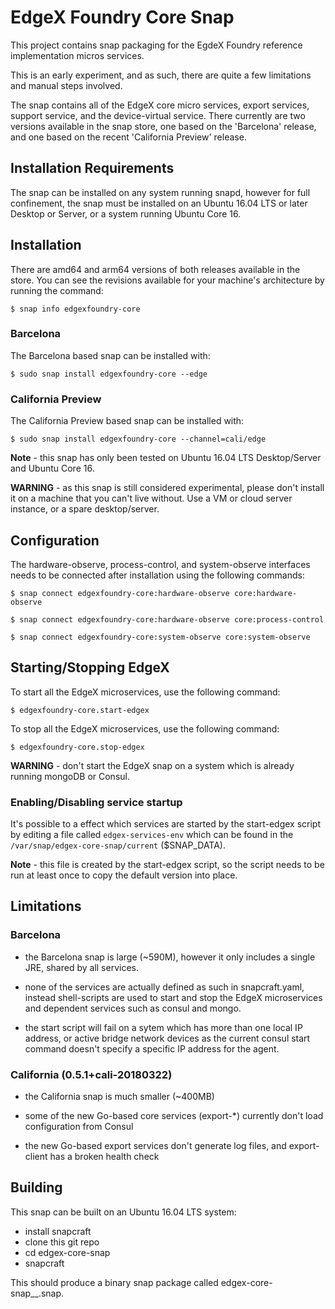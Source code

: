 # EdgeX Foundry Core Snap
This project contains snap packaging for the EgdeX Foundry reference implementation
micros services.

This is an early experiment, and as such, there are quite a few limitations and
manual steps involved.

The snap contains all of the EdgeX core micro services, export services, support
service, and the device-virtual service.  There currently are two versions available
in the snap store, one based on the 'Barcelona' release, and one based on the recent
'California Preview' release.

## Installation Requirements
The snap can be installed on any system running snapd, however for full confinement,
the snap must be installed on an Ubuntu 16.04 LTS or later Desktop or Server, or a system
running Ubuntu Core 16.

## Installation
There are amd64 and arm64 versions of both releases available in the store.  You can
see the revisions available for your machine's architecture by running the command:

`$ snap info edgexfoundry-core`

### Barcelona
The Barcelona based snap can be installed with:

`$ sudo snap install edgexfoundry-core --edge`

### California Preview
The California Preview based snap can be installed with:

`$ sudo snap install edgexfoundry-core --channel=cali/edge`

**Note** - this snap has only been tested on Ubuntu 16.04 LTS Desktop/Server and Ubuntu Core 16.

**WARNING** - as this snap is still considered experimental, please don't install it
on a machine that you can't live without.  Use a VM or cloud server instance, or a spare
desktop/server.

## Configuration
The hardware-observe, process-control, and system-observe interfaces needs to be connected after installation
using the following commands:

`$ snap connect edgexfoundry-core:hardware-observe core:hardware-observe`

`$ snap connect edgexfoundry-core:hardware-observe core:process-control`

`$ snap connect edgexfoundry-core:system-observe core:system-observe`

## Starting/Stopping EdgeX
To start all the EdgeX microservices, use the following command:

`$ edgexfoundry-core.start-edgex`

To stop all the EdgeX microservices, use the following command:

`$ edgexfoundry-core.stop-edgex`

**WARNING** - don't start the EdgeX snap on a system which is already running mongoDB or Consul.

### Enabling/Disabling service startup
It's possible to a effect which services are started by the start-edgex script by editing
a file called `edgex-services-env` which can be found in the `/var/snap/edgex-core-snap/current`
($SNAP_DATA).

**Note** - this file is created by the start-edgex script, so the script needs to be run at
least once to copy the default version into place.

## Limitations

### Barcelona
  * the Barcelona snap is large (~590M), however it only includes a single JRE, shared by all services.

  * none of the services are actually defined as such in snapcraft.yaml, instead shell-scripts are used
    to start and stop the EdgeX microservices and dependent services such as consul and mongo.

  * the start script will fail on a sytem which has more than one local IP address, or active bridge
    network devices as the current consul start command doesn't specify a specific IP address for the agent.

### California (0.5.1+cali-20180322)
  * the California snap is much smaller (~400MB)

  * some of the new Go-based core services (export-*) currently don't load configuration from Consul

  * the new Go-based export services don't generate log files, and export-client has a broken health check

## Building

This snap can be built on an Ubuntu 16.04 LTS system:

 * install snapcraft
 * clone this git repo
 * cd edgex-core-snap
 * snapcraft

This should produce a binary snap package called edgex-core-snap_<latest version>_<arch>.snap.

